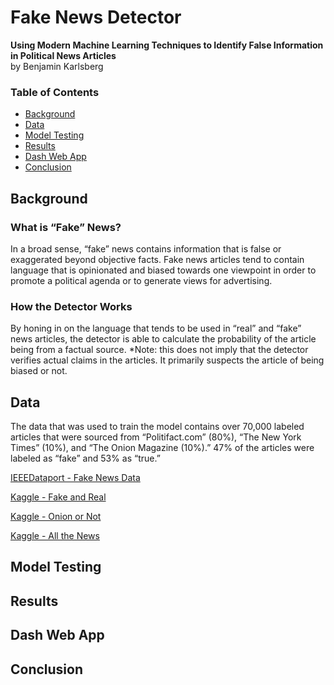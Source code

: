 # Fake News Detector
**Using Modern Machine Learning Techniques to Identify False Information in Political News Articles**<br>
by Benjamin Karlsberg<br>

### Table of Contents

* [Background](#background)
* [Data](#data)
* [Model Testing](#models)
* [Results](#results)
* [Dash Web App](#app)
* [Conclusion](#conclusion)

<a name="background"></a>
## Background

### What is “Fake” News?
In a broad sense, “fake” news contains information that is false or exaggerated beyond objective facts. Fake news articles tend to contain language that is opinionated and biased towards one viewpoint in order to promote a political agenda or to generate views for advertising.

### How the Detector Works
By honing in on the language that tends to be used in “real” and “fake” news articles, the detector is able to calculate the probability of the article being from a factual source. 
*Note: this does not imply that the detector verifies actual claims in the articles. It primarily suspects the article of being biased or not.

<a name="data"></a>
## Data

The data that was used to train the model contains over 70,000 labeled articles that were sourced from “Politifact.com” (80%), “The New York Times” (10%), and “The Onion Magazine (10%).” 47% of the articles were labeled as “fake” and 53% as “true.”

[IEEEDataport - Fake News Data](https://ieee-dataport.org/documents/fake-news-data)

[Kaggle - Fake and Real](https://www.kaggle.com/clmentbisaillon/fake-and-real-news-dataset?select=True.csv)

[Kaggle - Onion or Not](https://www.kaggle.com/chrisfilo/onion-or-not?select=OnionOrNot.csv)

[Kaggle - All the News](https://www.kaggle.com/snapcrack/all-the-news?select=articles1.csv)

<a name="models"></a>
## Model Testing

<a name="results"></a>
## Results

<a name="app"></a>
## Dash Web App

<a name="conclusion"></a>
## Conclusion
